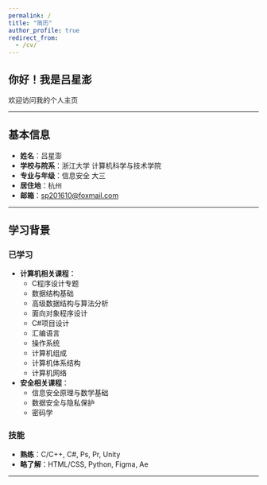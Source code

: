 ```yaml
---
permalink: /
title: "简历"
author_profile: true
redirect_from: 
  - /cv/
---
```


## 你好！我是吕星澎

欢迎访问我的个人主页

---

## 基本信息

- **姓名**：吕星澎
- **学校与院系**：浙江大学 计算机科学与技术学院  
- **专业与年级**：信息安全 大三  
- **居住地**：杭州  
- **邮箱**：sp201610@foxmail.com 

---

## 学习背景

### 已学习

- **计算机相关课程**：
  - C程序设计专题
  - 数据结构基础
  - 高级数据结构与算法分析
  - 面向对象程序设计
  - C#项目设计
  - 汇编语言
  - 操作系统
  - 计算机组成
  - 计算机体系结构
  - 计算机网络
- **安全相关课程**：
  - 信息安全原理与数学基础
  - 数据安全与隐私保护
  - 密码学

### 技能

- **熟练**：C/C++, C#, Ps, Pr, Unity
- **略了解**：HTML/CSS, Python, Figma, Ae

---
